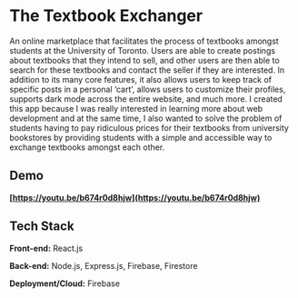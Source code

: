 # The Textbook Exchanger
An online marketplace that facilitates the process of textbooks amongst students at the University of Toronto. Users are able to create postings about textbooks that they intend to sell, and other users are then able to search for these textbooks and contact the seller if they are interested. In addition to its many core features, it also allows users to keep track of specific posts in a personal ‘cart’, allows users to customize their profiles, supports dark mode across the entire website, and much more. I created this app because I was really interested in learning more about web development and at the same time, I also wanted to solve the problem of students having to pay ridiculous prices for their textbooks from university bookstores by providing students with a simple and accessible way to exchange textbooks amongst each other.<br/>

## Demo 

<strong> [https://youtu.be/b674r0d8hjw](https://youtu.be/b674r0d8hjw) </strong>


## Tech Stack

**Front-end:** React.js

**Back-end:**  Node.js, Express.js, Firebase, Firestore

**Deployment/Cloud:** Firebase




